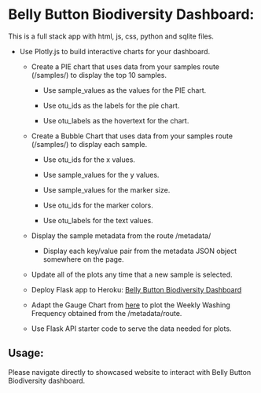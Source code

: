 # Belly Button Biodiversity Dashboard:

This is a full stack app with html, js, css, python and sqlite files.

* Use Plotly.js to build interactive charts for your dashboard.

  * Create a PIE chart that uses data from your samples route (/samples/<sample>) to display the top 10 samples.

    * Use sample_values as the values for the PIE chart.

    * Use otu_ids as the labels for the pie chart.

    * Use otu_labels as the hovertext for the chart.
    
  * Create a Bubble Chart that uses data from your samples route (/samples/<sample>) to display each sample.

    * Use otu_ids for the x values.

    * Use sample_values for the y values.

    * Use sample_values for the marker size.

    * Use otu_ids for the marker colors.

    * Use otu_labels for the text values.
    
  * Display the sample metadata from the route /metadata/<sample>

    * Display each key/value pair from the metadata JSON object somewhere on the page.

  * Update all of the plots any time that a new sample is selected.
  
  * Deploy Flask app to Heroku: [Belly Button Biodiversity Dashboard](https://belly-button-biodiversity-zg.herokuapp.com/)
  
  * Adapt the Gauge Chart from [here](https://plot.ly/javascript/gauge-charts/) to plot the Weekly Washing Frequency obtained from the /metadata/<sample>route.
  
  * Use Flask API starter code to serve the data needed for plots.
  
## Usage:

Please navigate directly to showcased website to interact with Belly Button Biodiversity dashboard.
